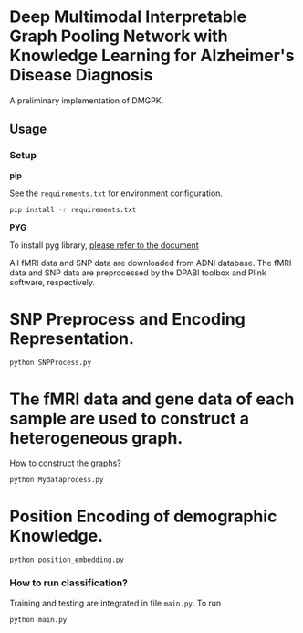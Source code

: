 # Deep Multimodal Interpretable Graph Pooling Network with Knowledge Learning for Alzheimer's Disease Diagnosis

A preliminary implementation of DMGPK.

## Usage
### Setup
**pip**

See the `requirements.txt` for environment configuration. 
```bash
pip install -r requirements.txt
```
**PYG**

To install pyg library, [please refer to the document](https://pytorch-geometric.readthedocs.io/en/latest/notes/installation.html)

All fMRI data and SNP data are downloaded from ADNI database.
The fMRI data and SNP data are preprocessed by the DPABI toolbox and Plink software, respectively.

# SNP Preprocess and Encoding Representation. 
```
python SNPProcess.py
```
# The fMRI data and gene data of each sample are used to construct a heterogeneous graph. 

How to construct the graphs?
```
python Mydataprocess.py
```

# Position Encoding of demographic Knowledge. 
```
python position_embedding.py
```

### How to run classification?
Training and testing are integrated in file `main.py`. To run
```
python main.py 
```
